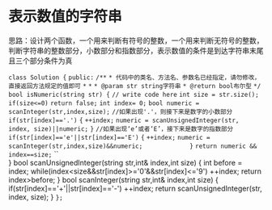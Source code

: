# 表示数值的字符串

思路：设计两个函数，一个用来判断有符号的整数，一个用来判断无符号的整数，判断字符串的整数部分，小数部分和指数部分，表示数值的条件是到达字符串末尾且三个部分条件为真

`class Solution {`
`public:`
    `/**`
     `* 代码中的类名、方法名、参数名已经指定，请勿修改，直接返回方法规定的值即可`
     `*`
     `*` 
     `* @param str string字符串` 
     `* @return bool布尔型`
     `*/`
    `bool isNumeric(string str) {`
        `// write code here`
        `int size = str.size();`
        `if(size<=0)`
            `return false;`
        `int index= 0;`
        `bool numeric = scanInteger(str,index,size);`
        `//如果出现'.'，则接下来是数字的小数部分`
        `if(str[index]=='.')`
        `{`
            `++index;`
            `numeric = scanUnsignedInteger(str, index, size)||numeric;`
        `}`
        `//如果出现‘e’或者‘E’，接下来是数字的指数部分`
        `if(str[index]=='e'||str[index]=='E')`
        `{`
            `++index;`
            `numeric = scanInteger(str,index,size)&&numeric;            
        }`
        `return numeric && index==size;`
``        
    }
    bool scanUnsignedInteger(string str,int& index,int size)
    {
        int before = index;
        while(index<size&&str[index]>='0'&&str[index]<='9')
            ++index;
        return index>before;
    }
    bool scanInteger(string str,int& index,int size)
    {
        if(str[index]=='+'||str[index]=='-')
            ++index;
        return scanUnsignedInteger(str, index, size);
    }
`};`